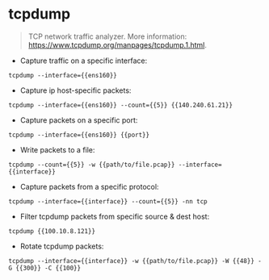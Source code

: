 # tcpdump

> TCP network traffic analyzer.
> More information: <https://www.tcpdump.org/manpages/tcpdump.1.html>.

- Capture traffic on a specific interface:

`tcpdump --interface={{ens160}}`

- Capture ip host-specific packets:

`tcpdump --interface={{ens160}} --count={{5}} {{140.240.61.21}}`

- Capture packets on a specific port:

`tcpdump --interface={{ens160}} {{port}}`

- Write packets to a file:

`tcpdump --count={{5}} -w {{path/to/file.pcap}} --interface={{interface}}`

- Capture packets from a specific protocol:

`tcpdump --interface={{interface}} --count={{5}} -nn tcp`

- Filter tcpdump packets from specific source & dest host:

`tcpdump {{100.10.8.121}}`

- Rotate tcpdump packets:

`tcpdump --interface={{interface}} -w {{path/to/file.pcap}} -W {{48}} -G {{300}} -C {{100}}`
